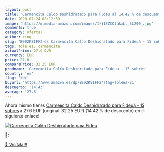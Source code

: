 ```yaml
---
layout: post
title: 'Carmencita Caldo Deshidratado para Fideu al 14.42 % de descuento'
date: 2020-07-24 08:12:39
image: 'https://m.media-amazon.com/images/I/51ZZCQlakxL._SL200_.jpg'
comments: true
category: ofertas
author: ring
slug: 'B002K8IFF2-es Carmencita Caldo Deshidratado para Fideuá - 15 sobres'
tags: tole.es, carmencita
actualPrice: 27.6 EUR
currency: EUR
price: 27.6
comparePrice: 32.25 EUR
prodname: 'Carmencita Caldo Deshidratado para Fideuá - 15 sobres'
country: 'es'
flag: '🇪🇸'
buyurl: 'https://www.amazon.es/dp/B002K8IFF2/?tag=tolees-21'
descuento: '14.42'
average: '27.6'
---
```


Ahora mismo tienes [Carmencita Caldo Deshidratado para Fideuá - 15 sobres](https://www.amazon.es/dp/B002K8IFF2/?tag=tolees-21) a 27.6 EUR (original: 32.25 EUR) (14.42 %  de descuento) en el siguiente enlace!

[![Carmencita Caldo Deshidratado para Fideu](https://m.media-amazon.com/images/I/51ZZCQlakxL._SL200_.jpg)](https://www.amazon.es/dp/B002K8IFF2/?tag=tolees-21)

🔎:


[🛒 Visítala!!!](https://www.amazon.es/dp/B002K8IFF2/?tag=tolees-21)
